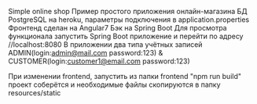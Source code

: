Simple online shop
Пример простого приложения онлайн-магазина
БД PostgreSQL на heroku, параметры подключения в application.properties
Фронтенд сделан на Angular7
Бэк на Spring Boot
Для просмотра функционала запустить Spring Boot приложение и перейти по адресу //localhost:8080
В приложении два типа учётных записей ADMIN(login:admin@mail.com password:123) & CUSTOMER(login:customer1@email.com password:123)

При изменении frontend, запустить из папки frontend "npm run build" проект соберётся и необходимые файлы скопируются в папку resources/static
